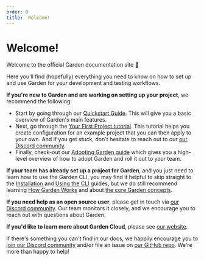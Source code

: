 ```yaml
---
order: 0
title:  Welcome!
---
```

#  Welcome!

Welcome to the official Garden documentation site 👋

Here you'll find (hopefully) everything you need to know on how to set up and use Garden for your development and testing workflows.

**If you're new to Garden and are working on setting up your project**, we recommend the following:

* Start by going through our [Quickstart Guide](./getting-started/quickstart.md). This will give you a basic overview of Garden's main features.
* Next, go through the [Your First Project tutorial](./tutorials/your-first-project/README.md). This tutorial helps you create configuration for an example project that you can then apply to your own. And if you get stuck, don't hesitate to reach out to our [our Discord community](https://discord.gg/FrmhuUjFs6).
* Finally, check-out our [Adopting Garden guide](./overview/adopting-garden.md) which gives you a high-level overview of how to adopt Garden and roll it out to your team.

**If your team has already set up a project for Garden**, and you just need to learn how to use the Garden CLI, you may find it helpful to skip straight to the [Installation](./getting-started/quickstart.md#step-1-install-garden) and [Using the CLI](./using-garden/using-the-cli.md) guides, but we do still recommend learning [How Garden Works](./overview/how-garden-works.md) and about [the core Garden concepts](./overview/core-concepts.md).

**If you need help as an open source user**, please get in touch via [our Discord community](https://discord.gg/FrmhuUjFs6). Our team monitors it closely, and we encourage you to reach out with questions about Garden.

**If you'd like to learn more about Garden Cloud**, please see [our website](https://garden.io/plans).

If there's something you can't find in our docs, we happily encourage you to [join our Discord community](https://discord.gg/FrmhuUjFs6) and/or file an issue on [our GitHub repo](https://github.com/garden-io/garden). We're more than happy to help!
